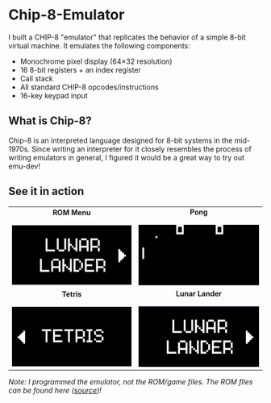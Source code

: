 # Chip-8-Emulator

I built a CHIP-8 "emulator" that replicates the behavior of a simple 8-bit virtual machine. It emulates the following components:
- Monochrome pixel display (64×32 resolution)
- 16 8-bit registers + an index register
- Call stack
- All standard CHIP-8 opcodes/instructions
- 16-key keypad input

## What is Chip-8?
Chip-8 is an interpreted language designed for 8-bit systems in the mid-1970s. Since writing an interpreter for it closely resembles the process of writing emulators in general, I figured it would be a great way to try out emu-dev!

## See it in action
<table> <tr> <td align="center"> <strong>ROM Menu</strong><br><br> <img src="https://github.com/TheRealGecko/Chip-8-Emulator/blob/61cb57a4f9ed982664bf5c1fada0a8e32d16884c/demo_gifs/chip8_rom_menu.gif" width="300"/> </td> <td align="center"> <strong>Pong</strong><br><br> <img src="https://github.com/TheRealGecko/Chip-8-Emulator/blob/61cb57a4f9ed982664bf5c1fada0a8e32d16884c/demo_gifs/chip8_pong.gif" width="300"/> </td> </tr> <tr> <td align="center"> <strong>Tetris</strong><br><br> <img src="https://github.com/TheRealGecko/Chip-8-Emulator/blob/61cb57a4f9ed982664bf5c1fada0a8e32d16884c/demo_gifs/chip8_tetris.gif" width="300"/> </td> <td align="center"> <strong>Lunar Lander</strong><br><br> <img src="https://github.com/TheRealGecko/Chip-8-Emulator/blob/61cb57a4f9ed982664bf5c1fada0a8e32d16884c/demo_gifs/chip8_lunar_lander.gif" width="300"/> </td> </tr> </table>

*Note: I programmed the emulator, not the ROM/game files. The ROM files can be found here ([source](https://github.com/kripod/chip8-roms/tree/master/games))!*
